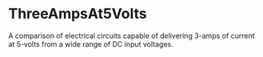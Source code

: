 # ThreeAmpsAt5Volts
A comparison of electrical circuits capable of delivering 3-amps of current at 5-volts from a wide range of DC input voltages.
